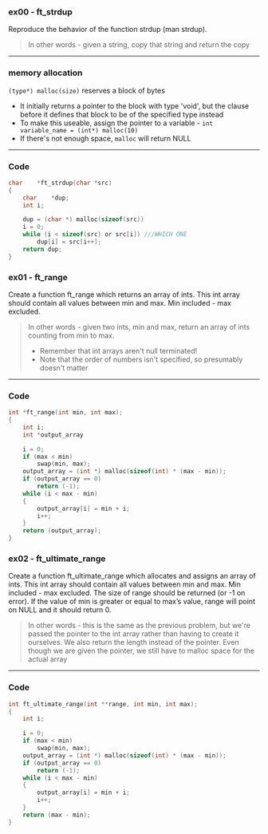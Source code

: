 ### ex00 - ft_strdup
Reproduce the behavior of the function strdup (man strdup).
> In other words - given a string, copy that string and return the copy
___
### memory allocation
`(type*) malloc(size)` reserves a block of bytes
- It initially returns a pointer to the block with type 'void', but the clause before it defines that block to be of the specified type instead
- To make this useable, assign the pointer to a variable - `int variable_name = (int*) malloc(10)`
- If there's not enough space, `malloc` will return NULL
___
### Code
```C
char	*ft_strdup(char *src)
{
	char	*dup;
	int	i;

	dup = (char *) malloc(sizeof(src))
	i = 0;
	while (i < sizeof(src) or src[i]) ///WHICH ONE
		dup[i] = src[i++];
	return dup;
}
```
### ex01 - ft_range
Create a function ft_range which returns an array of ints. This int array should contain all values between min and max. Min included - max excluded.
> In other words - given two ints, min and max, return an array of ints counting from min to max.
> - Remember that int arrays aren't null terminated!
> - Note that the order of numbers isn't specified, so presumably doesn't matter
___
### Code
```C
int	*ft_range(int min, int max);
{
	int	i;
	int	*output_array

	i = 0;
	if (max < min)
		swap(min, max);
	output_array = (int *) malloc(sizeof(int) * (max - min));
	if (output_array == 0)
		return (-1);
	while (i < max - min)
	{
		output_array[i] = min + i;
		i++;
	}
	return (output_array);
}
```
### ex02 - ft_ultimate_range
Create a function ft_ultimate_range which allocates and assigns an array of ints. This int array should contain all values between min and max. Min included - max excluded. The size of range should be returned (or -1 on error). If the value of min is greater or equal to max’s value, range will point on NULL and it should return 0.
> In other words - this is the same as the previous problem, but we're passed the pointer to the int array rather than having to create it ourselves. We also return the length instead of the pointer.
> Even though we are given the pointer, we still have to malloc space for the actual array
___
### Code
```C
int	ft_ultimate_range(int **range, int min, int max);
{
	int	i;

	i = 0;
	if (max < min)
		swap(min, max);
	output_array = (int *) malloc(sizeof(int) * (max - min));
	if (output_array == 0)
		return (-1);
	while (i < max - min)
	{
		output_array[i] = min + i;
		i++;
	}
	return (max - min);
}
```
